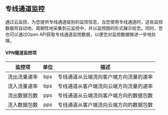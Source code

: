 ## 专线通道监控
通过云监控，为您提供专线通道级别的监控信息，当您使用专线通道时，这些监控数据将自动地、周期性地采集到云监控中，并以监控图的形式展示给您。同时，您也可以通过Open API获取专线通道监控数据，以便您对监控数据做进一步地处理。

#### VPN隧道监控项

| 监控项 | 单位 | 描述 |
|:---:|:---:|:---:|
| 流出流量速率 | bps | 专线通道从云端流向客户端方向流量的速率 |
| 流入流量速率 | bps | 专线通道从客户端流向云端方向流量的速率 |
| 流出数据包数 | pps | 专线通道从云端流向客户端方向的数据包数 |
| 流入数据包数 | pps | 专线通道从客户端流向云端方向的数据包数 |

